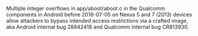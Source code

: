 Multiple integer overflows in app/aboot/aboot.c in the Qualcomm components in Android before 2016-07-05 on Nexus 5 and 7 (2013) devices allow attackers to bypass intended access restrictions via a crafted image, aka Android internal bug 28842418 and Qualcomm internal bug CR813930.